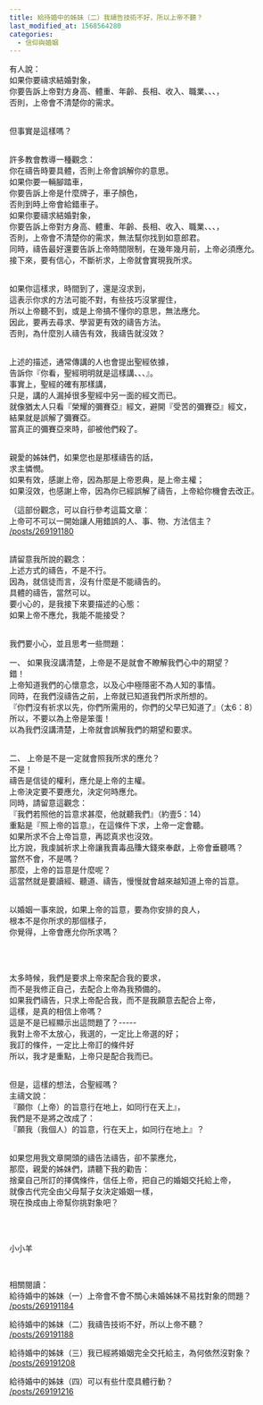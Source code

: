 ```yaml
---
title: 給待婚中的姊妹（二）我禱告技術不好，所以上帝不聽？
last_modified_at: 1568564280
categories:
  - 信仰與婚姻
---
```


<p>有人說：<br>
如果你要禱求結婚對象，<br>
你要告訴上帝對方身高、體重、年齡、長相、收入、職業、、、，<br>
否則，上帝會不清楚你的需求。</p>

<p><br>
但事實是這樣嗎？</p>

<p><br>
許多教會教導一種觀念：<br>
你在禱告時要具體，否則上帝會誤解你的意思。<br>
如果你要一輛腳踏車，<br>
你要告訴上帝是什麼牌子，車子顏色，<br>
否則到時上帝會給錯車子。<br>
如果你要禱求結婚對象，<br>
你要告訴上帝對方身高、體重、年齡、長相、收入、職業、、、，<br>
否則，上帝會不清楚你的需求，無法幫你找到如意郎君。<br>
同時，禱告最好還要告訴上帝時間限制，在幾年幾月前，上帝必須應允。<br>
接下來，要有信心，不斷祈求，上帝就會實現我所求。</p>

<p><br>
如果你這樣求，時間到了，還是沒求到，<br>
這表示你求的方法可能不對，有些技巧沒掌握住，<br>
所以上帝聽不到，或是上帝搞不懂你的意思，無法應允。<br>
因此，要再去尋求、學習更有效的禱告方法。<br>
否則，為什麼別人禱告有效，我禱告就沒效？</p>

<p><br>
上述的描述，通常傳講的人也會提出聖經依據，<br>
告訴你『你看，聖經明明就是這樣講、、、』。<br>
事實上，聖經的確有那樣講，<br>
只是，講的人漏掉很多聖經中另一面的經文而已。<br>
就像猶太人只看『榮耀的彌賽亞』經文，避開『受苦的彌賽亞』經文，<br>
結果就是誤解了彌賽亞。<br>
當真正的彌賽亞來時，卻被他們殺了。</p>

<p><br>
親愛的姊妹們，如果您也是那樣禱告的話，<br>
求主憐憫。<br>
如果有效，感謝上帝，因為那是上帝恩典，是上帝主權；<br>
如果沒效，也感謝上帝，因為你已經誤解了禱告，上帝給你機會去改正。</p>

<p>（這部份觀念，可以自行參考這篇文章：<br>
上帝可不可以一開始讓人用錯誤的人、事、物、方法信主？<br>
<a href="/posts/269191180" target="_blank">/posts/269191180</a></p>

<p><br>
請留意我所說的觀念：<br>
上述方式的禱告，不是不行。<br>
因為，就信徒而言，沒有什麼是不能禱告的。<br>
具體的禱告，當然可以。<br>
要小心的，是我接下來要描述的心態：<br>
如果上帝不應允，我能不能接受？</p>

<p><br>
我們要小心，並且思考一些問題：</p>

<p>一、 如果我沒講清楚，上帝是不是就會不瞭解我們心中的期望？<br>
錯！<br>
上帝知道我們的心懷意念，以及心中極隱密不為人知的事情。<br>
同時，在我們沒禱告之前，上帝就已知道我們所求所想的。<br>
『你們沒有祈求以先，你們所需用的，你們的父早已知道了』（太6：8）<br>
所以，不要以為上帝是笨蛋！<br>
以為我們沒講清楚，上帝就會誤解我們的期望和要求。</p>

<p><br>
二、 上帝是不是一定就會照我所求的應允？<br>
不是！<br>
禱告是信徒的權利，應允是上帝的主權。<br>
上帝決定要不要應允，決定何時應允。<br>
同時，請留意這觀念：<br>
『我們若照他的旨意求甚麼，他就聽我們』（約壹5：14）<br>
重點是『照上帝的旨意』，在這條件下求，上帝一定會聽。<br>
如果所求不合上帝旨意，再認真求也沒效。<br>
比方說，我虔誠祈求上帝讓我賣毒品賺大錢來奉獻，上帝會垂聽嗎？<br>
當然不會，不是嗎？<br>
那麼，上帝的旨意是什麼呢？<br>
這當然就是要讀經、聽道、禱告，慢慢就會越來越知道上帝的旨意。</p>

<p><br>
以婚姻一事來說，如果上帝的旨意，要為你安排的良人，<br>
根本不是你所求的那個樣子，<br>
你覺得，上帝會應允你所求嗎？</p>

<p>&nbsp;</p>

<p><br>
太多時候，我們是要求上帝來配合我的要求，<br>
而不是我修正自己，去配合上帝為我預備的。<br>
如果我們禱告，只求上帝配合我，而不是我願意去配合上帝，<br>
這樣，是真的相信上帝嗎？<br>
這是不是已經顯示出這問題了？-----<br>
我對上帝不太放心，我選的，一定比上帝選的好；<br>
我訂的條件，一定比上帝訂的條件好<br>
所以，我才是重點，上帝只是配合我而已。</p>

<p><br>
但是，這樣的想法，合聖經嗎？<br>
主禱文說：<br>
『願你（上帝）的旨意行在地上，如同行在天上』，<br>
我們是不是將之改成了：<br>
『願我（我個人）的旨意，行在天上，如同行在地上』？</p>

<p><br>
如果您用我文章開頭的禱告法禱告，卻不蒙應允，<br>
那麼，親愛的姊妹們，請聽下我的勸告：<br>
捨棄自己所訂的擇偶條件，信任上帝，把自己的婚姻交托給上帝，<br>
就像古代完全由父母幫子女決定婚姻一樣，<br>
現在換成由上帝幫你挑對象吧？<br>
&nbsp;</p>

<p>&nbsp;</p>

<p>小小羊</p>

<p>&nbsp;</p>

<p>相關閱讀：<br>
給待婚中的姊妹（一）上帝會不會不關心未婚姊妹不易找對象的問題？<br>
<a href="/posts/269191184" target="_blank">/posts/269191184</a></p>

<p>給待婚中的姊妹（二）我禱告技術不好，所以上帝不聽？<br>
<a href="/posts/269191188" target="_blank">/posts/269191188</a></p>

<p>給待婚中的姊妹（三）我已經將婚姻完全交托給主，為何依然沒對象？<br>
<a href="/posts/269191208" target="_blank">/posts/269191208</a></p>

<p>給待婚中的姊妹（四）可以有些什麼具體行動？<br>
<a href="/posts/269191216" target="_blank">/posts/269191216</a></p>

<p>&nbsp;</p>


